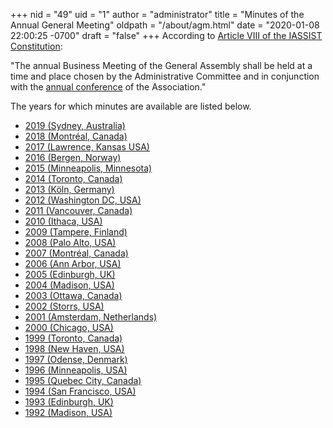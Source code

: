 +++
nid = "49"
uid = "1"
author = "administrator"
title = "Minutes of the Annual General Meeting"
oldpath = "/about/agm.html"
date = "2020-01-08 22:00:25 -0700"
draft = "false"
+++
According to [Article VIII of the IASSIST Constitution](/about/iassist-constitution#article8):

"The annual Business Meeting of the General Assembly shall be held at a time and place chosen by the Administrative Committee and in conjunction with the [annual conference](/conferences/archive) of the Association."

The years for which minutes are available are listed below.

-   [2019 (Sydney, Australia)](/about/general-assembly-minutes-2019) 
-   [2018 (Montréal, Canada)](/about/general-assembly-minutes-2018) 
-   [2017 (Lawrence, Kansas USA)](/about/general-assembly-minutes-2017) 
-   [2016 (Bergen, Norway)](/about/general-assembly-minutes-2016)
-   [2015 (Minneapolis, Minnesota)](/about/general-assembly-minutes-2015)
-   [2014 (Toronto, Canada)](/about/general-assembly-minutes-2014)
-   [2013 (Köln, Germany)](/about/general-assembly-minutes-2013)
-   [2012 (Washington DC, USA)](/about/general-assembly-minutes-2012)
-   [2011 (Vancouver, Canada)](/about/general-assembly-minutes-2011)
-   [2010 (Ithaca, USA)](/about/general-assembly-minutes-2010)
-   [2009 (Tampere, Finland)](/about/general-assembly-minutes-2009)
-   [2008 (Palo Alto, USA)](/about/general-assembly-minutes-2008)
-   [2007 (Montréal, Canada)](/about/general-assembly-minutes-2007)
-   [2006 (Ann Arbor, USA)](/about/general-assembly-minutes-2006)
-   [2005 (Edinburgh, UK)](/about/general-assembly-minutes-2005)
-   [2004 (Madison, USA)](/about/general-assembly-minutes-2004)
-   [2003 (Ottawa, Canada)](/about/general-assembly-minutes-2003)
-   [2002 (Storrs, USA)](/about/general-assembly-minutes-2002)
-   [2001 (Amsterdam, Netherlands)](/about/general-assembly-minutes-2001)
-   [2000 (Chicago, USA)](/about/general-assembly-minutes-2000)
-   [1999 (Toronto, Canada)](/about/general-assembly-minutes-1999)
-   [1998 (New Haven, USA)](/about/general-assembly-minutes-1998)
-   [1997 (Odense, Denmark)](/about/general-assembly-minutes-1997)
-   [1996 (Minneapolis, USA)](/about/general-assembly-minutes-1996)
-   [1995 (Quebec City, Canada)](/about/general-assembly-minutes-1995)
-   [1994 (San Francisco, USA)](/about/general-assembly-minutes-1994)
-   [1993 (Edinburgh, UK)](/about/general-assembly-minutes-1993)
-   [1992 (Madison, USA)](/about/general-assembly-minutes-1992)
